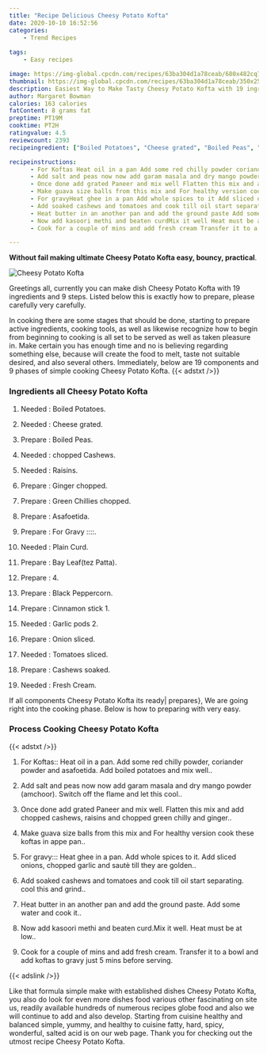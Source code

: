 ```yaml
---
title: "Recipe Delicious Cheesy Potato Kofta"
date: 2020-10-10 16:52:56
categories:
    - Trend Recipes
    
tags:
    - Easy recipes

image: https://img-global.cpcdn.com/recipes/63ba304d1a78ceab/680x482cq70/cheesy-potato-kofta-recipe-main-photo.jpg
thumbnail: https://img-global.cpcdn.com/recipes/63ba304d1a78ceab/350x250cq70/cheesy-potato-kofta-recipe-main-photo.jpg
description: Easiest Way to Make Tasty Cheesy Potato Kofta with 19 ingredients and 9 stages of easy cooking.
author: Margaret Bowman
calories: 163 calories
fatContent: 8 grams fat
preptime: PT19M
cooktime: PT2H
ratingvalue: 4.5
reviewcount: 2393
recipeingredient: ["Boiled Potatoes", "Cheese grated", "Boiled Peas", "chopped Cashews", "Raisins", "Ginger chopped", "Green Chillies chopped", "Asafoetida", "For Gravy ", "Plain Curd", "Bay Leaftez Patta", "4", "Black Peppercorn", "Cinnamon stick 1", "Garlic pods 2", "Onion sliced", "Tomatoes sliced", "Cashews soaked", "Fresh Cream"]

recipeinstructions: 
      - For Koftas Heat oil in a pan Add some red chilly powder coriander powder and asafoetida Add boiled potatoes and mix well 
      - Add salt and peas now now add garam masala and dry mango powder amchoor Switch off the flame and let this cool 
      - Once done add grated Paneer and mix well Flatten this mix and add chopped cashews raisins and chopped green chilly and ginger 
      - Make guava size balls from this mix and For healthy version cook these koftas in appe pan 
      - For gravyHeat ghee in a pan Add whole spices to it Add sliced onions chopped garlic and saut till they are golden 
      - Add soaked cashews and tomatoes and cook till oil start separating cool this and grind 
      - Heat butter in an another pan and add the ground paste Add some water and cook it 
      - Now add kasoori methi and beaten curdMix it well Heat must be at low 
      - Cook for a couple of mins and add fresh cream Transfer it to a bowl and add koftas to gravy just 5 mins before serving

---
```




**Without fail making ultimate Cheesy Potato Kofta easy, bouncy, practical**. 


![Cheesy Potato Kofta](https://img-global.cpcdn.com/recipes/63ba304d1a78ceab/680x482cq70/cheesy-potato-kofta-recipe-main-photo.jpg "Cheesy Potato Kofta")




Greetings all, currently you can make dish Cheesy Potato Kofta with 19 ingredients and 9 steps. Listed below this is exactly how to prepare, please carefully very carefully.

In cooking there are some stages that should be done, starting to prepare active ingredients, cooking tools, as well as likewise recognize how to begin from beginning to cooking is all set to be served as well as taken pleasure in. Make certain you has enough time and no is believing regarding something else, because will create the food to melt, taste not suitable desired, and also several others. Immediately, below are 19 components and 9 phases of simple cooking Cheesy Potato Kofta.
{{< adstxt />}}

### Ingredients all Cheesy Potato Kofta


1. Needed  : Boiled Potatoes.

1. Needed  : Cheese grated.

1. Prepare  : Boiled Peas.

1. Needed  : chopped Cashews.

1. Needed  : Raisins.

1. Prepare  : Ginger chopped.

1. Prepare  : Green Chillies chopped.

1. Prepare  : Asafoetida.

1. Prepare  : For Gravy ::::.

1. Needed  : Plain Curd.

1. Prepare  : Bay Leaf(tez Patta).

1. Prepare  : 4.

1. Prepare  : Black Peppercorn.

1. Prepare  : Cinnamon stick 1.

1. Needed  : Garlic pods 2.

1. Prepare  : Onion sliced.

1. Needed  : Tomatoes sliced.

1. Prepare  : Cashews soaked.

1. Needed  : Fresh Cream.



If all components Cheesy Potato Kofta its ready| prepares}, We are going right into the cooking phase. Below is how to preparing with very easy.

### Process Cooking Cheesy Potato Kofta

{{< adstxt />}}


1. For Koftas:: Heat oil in a pan. Add some red chilly powder, coriander powder and asafoetida. Add boiled potatoes and mix well..



1. Add salt and peas now now add garam masala and dry mango powder (amchoor). Switch off the flame and let this cool..



1. Once done add grated Paneer and mix well. Flatten this mix and add chopped cashews, raisins and chopped green chilly and ginger..



1. Make guava size balls from this mix and For healthy version cook these koftas in appe pan..



1. For gravy:::
Heat ghee in a pan. Add whole spices to it. Add sliced onions, chopped garlic and sautè till they are golden..



1. Add soaked cashews and tomatoes and cook till oil start separating. cool this and grind..



1. Heat butter in an another pan and add the ground paste. Add some water and cook it..



1. Now add kasoori methi and beaten curd.Mix it well. Heat must be at low..



1. Cook for a couple of mins and add fresh cream. Transfer it to a bowl and add koftas to gravy just 5 mins before serving.





{{< adslink />}}

Like that formula simple make with established dishes Cheesy Potato Kofta, you also do look for even more dishes food various other fascinating on site us, readily available hundreds of numerous recipes globe food and also we will continue to add and also develop. Starting from cuisine healthy and balanced simple, yummy, and healthy to cuisine fatty, hard, spicy, wonderful, salted acid is on our web page. Thank you for checking out the utmost recipe Cheesy Potato Kofta.
